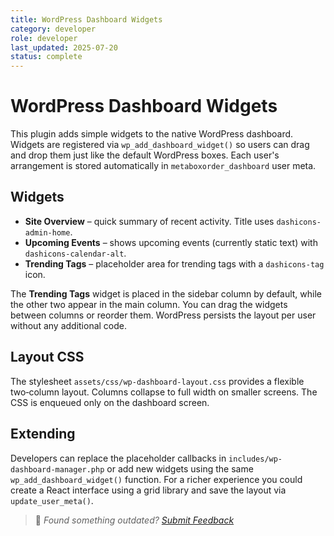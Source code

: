 ```yaml
---
title: WordPress Dashboard Widgets
category: developer
role: developer
last_updated: 2025-07-20
status: complete
---
```

# WordPress Dashboard Widgets

This plugin adds simple widgets to the native WordPress dashboard. Widgets are registered via `wp_add_dashboard_widget()` so users can drag and drop them just like the default WordPress boxes. Each user's arrangement is stored automatically in `metaboxorder_dashboard` user meta.

## Widgets
- **Site Overview** – quick summary of recent activity. Title uses `dashicons-admin-home`.
- **Upcoming Events** – shows upcoming events (currently static text) with `dashicons-calendar-alt`.
- **Trending Tags** – placeholder area for trending tags with a `dashicons-tag` icon.

The **Trending Tags** widget is placed in the sidebar column by default, while the other two appear in the main column. You can drag the widgets between columns or reorder them. WordPress persists the layout per user without any additional code.

## Layout CSS
The stylesheet `assets/css/wp-dashboard-layout.css` provides a flexible two‑column layout. Columns collapse to full width on smaller screens. The CSS is enqueued only on the dashboard screen.

## Extending
Developers can replace the placeholder callbacks in `includes/wp-dashboard-manager.php` or add new widgets using the same `wp_add_dashboard_widget()` function. For a richer experience you could create a React interface using a grid library and save the layout via `update_user_meta()`.

> 💬 *Found something outdated? [Submit Feedback](feedback.md)*
